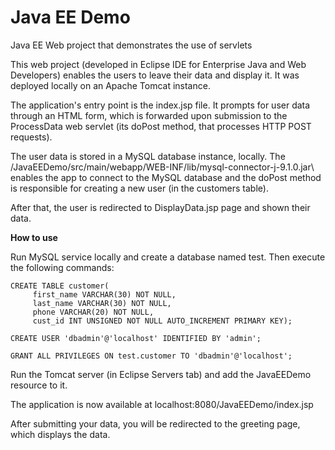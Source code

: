 # Java EE Demo
Java EE Web project that demonstrates the use of servlets

This web project (developed in Eclipse IDE for Enterprise Java and Web Developers) enables the users to leave their data and display it. It was deployed locally on an Apache Tomcat instance.

The application's entry point is the index.jsp file. It prompts for user data through an HTML form, which is forwarded upon submission to the ProcessData web servlet (its doPost method, that processes HTTP POST requests). 

The user data is stored in a MySQL database instance, locally. The /JavaEEDemo/src/main/webapp/WEB-INF/lib/mysql-connector-j-9.1.0.jar\ enables the app to connect to the MySQL database and
the doPost method is responsible for creating a new user (in the customers table).

After that, the user is redirected to DisplayData.jsp page and shown their data.

**How to use**

Run MySQL service locally and create a database named test. Then execute the following commands:

```
CREATE TABLE customer(
	 first_name VARCHAR(30) NOT NULL,
	 last_name VARCHAR(30) NOT NULL,
	 phone VARCHAR(20) NOT NULL,
	 cust_id INT UNSIGNED NOT NULL AUTO_INCREMENT PRIMARY KEY);
  
CREATE USER 'dbadmin'@'localhost' IDENTIFIED BY 'admin';
 
GRANT ALL PRIVILEGES ON test.customer TO 'dbadmin'@'localhost';
```

Run the Tomcat server (in Eclipse Servers tab) and add the JavaEEDemo resource to it.<br>

The application is now available at localhost:8080/JavaEEDemo/index.jsp<br>

After submitting your data, you will be redirected to the greeting page, which displays the data.
